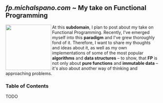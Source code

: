 ## *fp.michalspano.com* ~ My take on Functional Programming

<img src="https://upload.wikimedia.org/wikipedia/commons/thumb/3/39/Lambda_lc.svg/2048px-Lambda_lc.svg.png" width="150px" height="150px" align="left">

At this __subdomain__, I plan to post about my take on Functional Programming. Recently, I've emerged myself into this __paradigm__ and I've grew thoroughly fond of it. Therefore, I want to share my thoughts and ideas about it, as well as my own implementations of some of the most popular __algorithms__ and __data structures__ – to show, that __FP__ is not only about __pure functions__ and __immutable data__ – it's also about another way of thinking and approaching problems.

### Table of Contents

TODO
